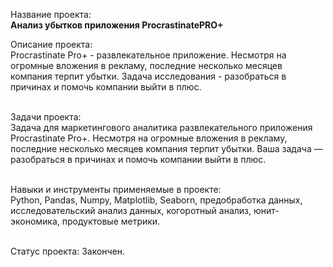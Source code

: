 Название проекта: 
<br>**Анализ убытков приложения ProcrastinatePRO+**

Описание проекта:
<br> Procrastinate Pro+ - развлекательное приложение. Несмотря на огромные вложения в рекламу, последние несколько месяцев компания терпит убытки. Задача исследования - разобраться в причинах и помочь компании выйти в плюс.

<br>Задачи проекта: 
<br>Задача для маркетингового аналитика развлекательного приложения Procrastinate Pro+. Несмотря на огромные вложения в рекламу, последние несколько месяцев компания терпит убытки. Ваша задача — разобраться в причинах и помочь компании выйти в плюс.

<br>Навыки и инструменты применяемые в проекте:
<br> Python, Pandas, Numpy, Matplotlib, Seaborn, предобработка данных, исследовательский анализ данных, когоротный анализ, юнит-экономика, продуктовые метрики.

<br> Статус проекта: Закончен.
